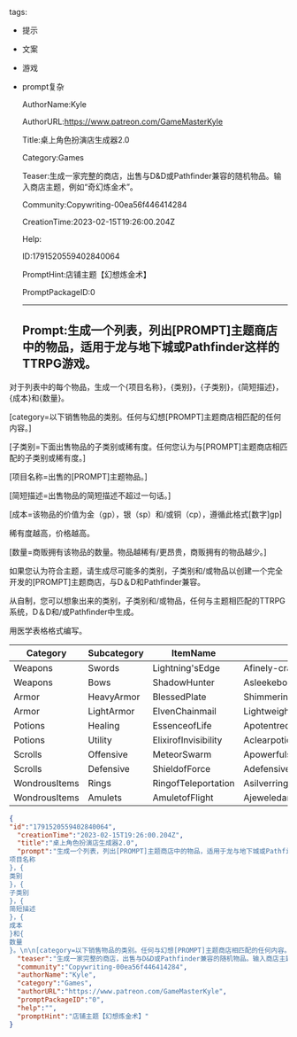   tags: 
- 提示
- 文案
- 游戏
- prompt复杂

  AuthorName:Kyle

  AuthorURL:https://www.patreon.com/GameMasterKyle

  Title:桌上角色扮演店生成器2.0

  Category:Games

  Teaser:生成一家完整的商店，出售与D&D或Pathfinder兼容的随机物品。输入商店主题，例如“奇幻炼金术”。

  Community:Copywriting-00ea56f446414284

  CreationTime:2023-02-15T19:26:00.204Z

  Help:

  ID:1791520559402840064

  PromptHint:店铺主题【幻想炼金术】

  PromptPackageID:0

  ---

  ## Prompt:生成一个列表，列出[PROMPT]主题商店中的物品，适用于龙与地下城或Pathfinder这样的TTRPG游戏。

对于列表中的每个物品，生成一个{项目名称}，{类别}，{子类别}，{简短描述}，{成本}和{数量}。

[category=以下销售物品的类别。任何与幻想[PROMPT]主题商店相匹配的任何内容。]

[子类别=下面出售物品的子类别或稀有度。任何您认为与[PROMPT]主题商店相匹配的子类别或稀有度。]

[项目名称=出售的[PROMPT]主题物品。]

[简短描述=出售物品的简短描述不超过一句话。]

[成本=该物品的价值为金（gp），银（sp）和/或铜（cp），遵循此格式[数字]gp]

稀有度越高，价格越高。

[数量=商贩拥有该物品的数量。物品越稀有/更昂贵，商贩拥有的物品越少。]

如果您认为符合主题，请生成尽可能多的类别，子类别和/或物品以创建一个完全开发的[PROMPT]主题商店，与D＆D和Pathfinder兼容。

从自制，您可以想象出来的类别，子类别和/或物品，任何与主题相匹配的TTRPG系统，D＆D和/或Pathfinder中生成。

用医学表格格式编写。

|Category|Subcategory|ItemName|ShortDescription|Cost|Quantity|
|----------|------------|-----------|------------------|------|----------|
|Weapons|Swords|Lightning'sEdge|Afinely-craftedswordmadeofanunknownmetalthatcrackleswithelectricity|2500gp|1|
|Weapons|Bows|ShadowHunter|Asleekebonybowwithsilverarrowsthatcanphasethroughobstacles|3000gp|1|
|Armor|HeavyArmor|BlessedPlate|Shimmeringplatearmorimbuedwithdivinemagicthatprotectsagainstattacksandspells|5000gp|1|
|Armor|LightArmor|ElvenChainmail|Lightweightchainmailcarefullycraftedbyskilledelvenartisansthatenhancesmobility|1500gp|2|
|Potions|Healing|EssenceofLife|ApotentredpotioncapableofrestoringmassiveamountsofHPandcuringailments|750gp|5|
|Potions|Utility|ElixirofInvisibility|Aclearpotionthatrendersthedrinkerinvisibleforashortperiodoftime|1000gp|3|
|Scrolls|Offensive|MeteorSwarm|Apowerfulscrollthatunleashesabarrageofmeteorsdevastatingtoallinitspath|4000gp|1|
|Scrolls|Defensive|ShieldofForce|Adefensivescrollthatcreatesanimpenetrableshieldofmagicalenergy|2500gp|2|
|WondrousItems|Rings|RingofTeleportation|Asilverringthatallowsthewearertoteleportashortdistanceatwill|2000gp|1|
|WondrousItems|Amulets|AmuletofFlight|Ajeweledamuletthatgrantsthewearertheabilitytoflyforalimitedtime|2500gp|1|

  ```json
  {
  "id":"1791520559402840064",
    "creationTime":"2023-02-15T19:26:00.204Z",
    "title":"桌上角色扮演店生成器2.0",
    "prompt":"生成一个列表，列出[PROMPT]主题商店中的物品，适用于龙与地下城或Pathfinder这样的TTRPG游戏。\n\n对于列表中的每个物品，生成一个{
  项目名称
  }，{
  类别
  }，{
  子类别
  }，{
  简短描述
  }，{
  成本
  }和{
  数量
  }。\n\n[category=以下销售物品的类别。任何与幻想[PROMPT]主题商店相匹配的任何内容。]\n\n[子类别=下面出售物品的子类别或稀有度。任何您认为与[PROMPT]主题商店相匹配的子类别或稀有度。]\n\n[项目名称=出售的[PROMPT]主题物品。]\n\n[简短描述=出售物品的简短描述不超过一句话。]\n\n[成本=该物品的价值为金（gp），银（sp）和/或铜（cp），遵循此格式[数字]gp]\n\n稀有度越高，价格越高。\n\n[数量=商贩拥有该物品的数量。物品越稀有/更昂贵，商贩拥有的物品越少。]\n\n如果您认为符合主题，请生成尽可能多的类别，子类别和/或物品以创建一个完全开发的[PROMPT]主题商店，与D＆D和Pathfinder兼容。\n\n从自制，您可以想象出来的类别，子类别和/或物品，任何与主题相匹配的TTRPG系统，D＆D和/或Pathfinder中生成。\n\n用医学表格格式编写。\n\n|Category|Subcategory|ItemName|ShortDescription|Cost|Quantity|\n|----------|------------|-----------|------------------|------|----------|\n|Weapons|Swords|Lightning'sEdge|Afinely-craftedswordmadeofanunknownmetalthatcrackleswithelectricity|2500gp|1|\n|Weapons|Bows|ShadowHunter|Asleekebonybowwithsilverarrowsthatcanphasethroughobstacles|3000gp|1|\n|Armor|HeavyArmor|BlessedPlate|Shimmeringplatearmorimbuedwithdivinemagicthatprotectsagainstattacksandspells|5000gp|1|\n|Armor|LightArmor|ElvenChainmail|Lightweightchainmailcarefullycraftedbyskilledelvenartisansthatenhancesmobility|1500gp|2|\n|Potions|Healing|EssenceofLife|ApotentredpotioncapableofrestoringmassiveamountsofHPandcuringailments|750gp|5|\n|Potions|Utility|ElixirofInvisibility|Aclearpotionthatrendersthedrinkerinvisibleforashortperiodoftime|1000gp|3|\n|Scrolls|Offensive|MeteorSwarm|Apowerfulscrollthatunleashesabarrageofmeteorsdevastatingtoallinitspath|4000gp|1|\n|Scrolls|Defensive|ShieldofForce|Adefensivescrollthatcreatesanimpenetrableshieldofmagicalenergy|2500gp|2|\n|WondrousItems|Rings|RingofTeleportation|Asilverringthatallowsthewearertoteleportashortdistanceatwill|2000gp|1|\n|WondrousItems|Amulets|AmuletofFlight|Ajeweledamuletthatgrantsthewearertheabilitytoflyforalimitedtime|2500gp|1|",
    "teaser":"生成一家完整的商店，出售与D&D或Pathfinder兼容的随机物品。输入商店主题，例如“奇幻炼金术”。",
    "community":"Copywriting-00ea56f446414284",
    "authorName":"Kyle",
    "category":"Games",
    "authorURL":"https://www.patreon.com/GameMasterKyle",
    "promptPackageID":"0",
    "help":"",
    "promptHint":"店铺主题【幻想炼金术】"
  }
  ```
